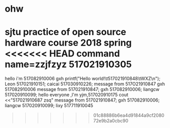 # ohw
sjtu practice of open source hardware course 2018 spring
<<<<<<< HEAD
command
name=zzjfzyz
517021910305
=======
hello  i'm 517082910006 gxh
printf("Hello world!\t517021910848\tWXZ\n");
Leon 517021910151;
caicai 517030910226;
message from 517O21910847
gxh 517082910006
message from 517021910847;
gxh 517082910006;
liangcw 517020910099;
hello everyone ,l'm yjm,517020910175
cout <<"517021910687 zsq"
message from 517021910847;
gxh 517082910006;
liangcw 517020910099;
lixy 517711910045
>>>>>>> 01c88886b6ea4d91844a9cf208072e9b2a0cbc90
